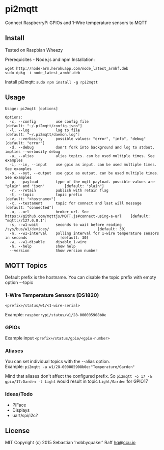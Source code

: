 # pi2mqtt

Connect RaspberryPi GPIOs and 1-Wire temperature sensors to MQTT


## Install

Tested on Raspbian Wheezy

Prerequisites - Node.js and npm Installation:    
````
wget http://node-arm.herokuapp.com/node_latest_armhf.deb  
sudo dpkg -i node_latest_armhf.deb
````

Install pi2mqtt:
```sudo npm install -g rpi2mqtt```


## Usage

````
Usage: pi2mqtt [options]

Options:
  -c, --config         use config file                                                          [default: "~/.pi2mqtt/config.json"]
  -l, --log            log to file                                                              [default: "~/.pi2mqtt/daemon.log"]
  -v, --verbosity      possible values: "error", "info", "debug"                                [default: "error"]
  -d, --debug          don't fork into background and log to stdout. implies --verbosity debug
  -a, --alias          alias topics. can be used multiple times. See examples                 
  -i, --in, --input    use gpio as input. can be used multiple times. See examples            
  -o, --out, --output  use gpio as output. can be used multiple times. See examples           
  -p, --payload        type of the mqtt payload. possible values are "plain" and "json"         [default: "plain"]
  -r, --retain         publish with retain flag                                               
  -t, --topic          topic prefix                                                             [default: "<hostname>"]
  -x, --testament      topic for connect and last will message                                  [default: "connected"]
  -u, --url            broker url. See https://github.com/mqttjs/MQTT.js#connect-using-a-url    [default: "mqtt://127.0.0.1"]
  -s, --w1-wait        seconds to wait before reading /sys/bus/w1/devices/                      [default: 30]
  -n, --w1-interval    polling interval for 1-wire temperature sensors in seconds               [default: 30]
  -w, --w1-disable     disable 1-wire                                                         
  -h, --help           show help                                                              
  --version            Show version number                             
````


## MQTT Topics

Default prefix is the hostname. You can disable the topic prefix with empty option --topic

### 1-Wire Temperature Sensors (DS1820) 

````
<prefix>/status/w1/<1-wire-serial>
````
Example: ```raspberrypi/status/w1/28-000005908b0e```

### GPIOs

Example input ```<prefix>/status/gpio/<gpio-number>```

### Aliases

You can set individual topics with the --alias option.   
Example: ```pi2mqtt -a w1/28-000005908b0e:"Temperature/Garden"```

Mind that aliases don't affect the configured prefix. So ```pi2mqtt -o 17 -a gpio/17:Garden -t Light``` would result in topic ```Light/Garden``` for GPIO17

### Ideas/Todo

* PiFace
* Displays
* uart/spi/i2c?

## License

MIT
Copyright (c) 2015 Sebastian 'hobbyquaker' Raff <hq@ccu.io>


